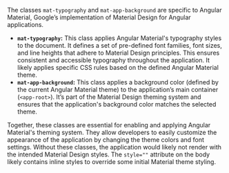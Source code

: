 The classes `mat-typography` and `mat-app-background` are specific to Angular Material, Google’s implementation of Material Design for Angular applications.

*   **`mat-typography`:** This class applies Angular Material's typography styles to the document. It defines a set of pre-defined font families, font sizes, and line heights that adhere to Material Design principles. This ensures consistent and accessible typography throughout the application. It likely applies specific CSS rules based on the defined Angular Material theme.
*   **`mat-app-background`:** This class applies a background color (defined by the current Angular Material theme) to the application’s main container (`<app-root>`). It’s part of the Material Design theming system and ensures that the application's background color matches the selected theme.

Together, these classes are essential for enabling and applying Angular Material's theming system. They allow developers to easily customize the appearance of the application by changing the theme colors and font settings. Without these classes, the application would likely not render with the intended Material Design styles. The `style=""` attribute on the body likely contains inline styles to override some initial Material theme styling.